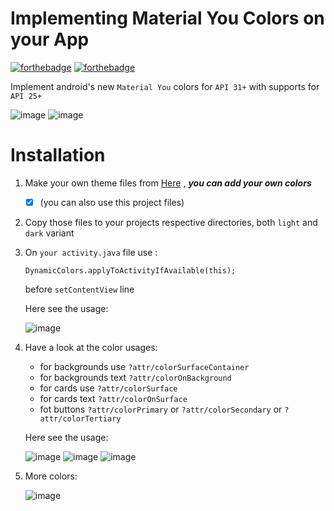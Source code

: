 # Implementing Material You Colors on your App

[![forthebadge](https://forthebadge.com/images/badges/built-for-android.svg)](https://forthebadge.com)
[![forthebadge](http://forthebadge.com/images/badges/built-with-love.svg)](http://forthebadge.com)

Implement android's new `Material You` colors for `API 31+` with supports for `API 25+`

 ![image](ss_1.png)  ![image](ss_2.png)

# Installation

1. Make your own theme files from [Here](https://material-foundation.github.io/material-theme-builder/) , _**you can add your own colors**_
   - [x] (you can also use this project files)
2. Copy those files to your projects respective directories, both `light` and `dark` variant
3. On `your activity.java` file use :
   ```
   DynamicColors.applyToActivityIfAvailable(this);
   ```
   before `setContentView` line

   Here see the usage:
   
   ![image](ss_3.png)

5. Have a look at the color usages:
   - for backgrounds use `?attr/colorSurfaceContainer`
   - for backgrounds text `?attr/colorOnBackground`
   - for cards use `?attr/colorSurface`
   - for cards text `?attr/colorOnSurface`
   - fot buttons `?attr/colorPrimary` or `?attr/colorSecondary` or `?attr/colorTertiary`
   
   Here see the usage:
   
   ![image](ss_4.png)
   ![image](ss_5.png)
   ![image](ss_6.png)

7. More colors:
   
   ![image](ss_7.png)
